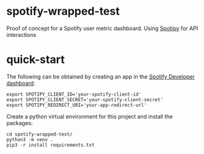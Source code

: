 # spotify-wrapped-test

Proof of concept for a Spotify user metric dashboard. Using [Spotipy](https://spotipy.readthedocs.io/en/2.24.0/) for API interactions

# quick-start

The following can be obtained by creating an app in the [Spotify Developer dashboard](https://developer.spotify.com/dashboard):

```
export SPOTIPY_CLIENT_ID='your-spotify-client-id'
export SPOTIPY_CLIENT_SECRET='your-spotify-client-secret'
export SPOTIPY_REDIRECT_URI='your-app-redirect-url'
```

Create a python virtual environment for this project and install the packages:

```
cd spotify-wrapped-test/
python3 -m venv .
pip3 -r install requirements.txt
```